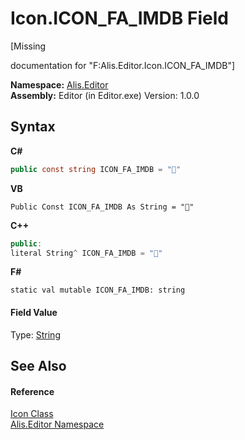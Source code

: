 # Icon.ICON_FA_IMDB Field
 

\[Missing <summary> documentation for "F:Alis.Editor.Icon.ICON_FA_IMDB"\]

**Namespace:**&nbsp;<a href="b150ade4-39de-a232-5f06-d3cdc1b2c538">Alis.Editor</a><br />**Assembly:**&nbsp;Editor (in Editor.exe) Version: 1.0.0

## Syntax

**C#**<br />
``` C#
public const string ICON_FA_IMDB = ""
```

**VB**<br />
``` VB
Public Const ICON_FA_IMDB As String = ""
```

**C++**<br />
``` C++
public:
literal String^ ICON_FA_IMDB = ""
```

**F#**<br />
``` F#
static val mutable ICON_FA_IMDB: string
```


#### Field Value
Type: <a href="https://docs.microsoft.com/dotnet/api/system.string" target="_blank">String</a>

## See Also


#### Reference
<a href="cc0f883c-67f8-f772-c6d7-a60b129f22a7">Icon Class</a><br /><a href="b150ade4-39de-a232-5f06-d3cdc1b2c538">Alis.Editor Namespace</a><br />